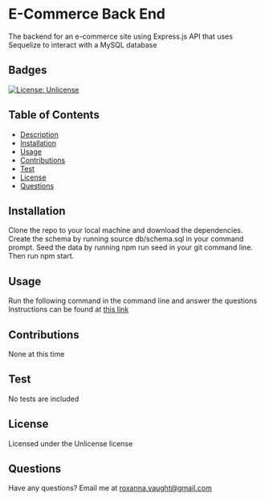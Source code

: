 # E-Commerce Back End
  The backend for an e-commerce site using Express.js API that uses Sequelize to interact with a MySQL database

  ## Badges 
  [![License: Unlicense](https://img.shields.io/badge/license-Unlicense-blue.svg)](http://unlicense.org/)

  ## Table of Contents 
  * [Description](#description)
  * [Installation](#installation)
  * [Usage](#usage)
  * [Contributions](#contributions)
  * [Test](#test)
  * [License](#license)
  * [Questions](#questions)

  ## Installation
  Clone the repo to your local machine and download the dependencies. Create the schema by running source db/schema.sql in your command prompt. Seed the data by running npm run seed in your git command line. Then run npm start.
  
  ## Usage
  Run the following command in the command line and answer the questions Instructions can be found at [this link](https://drive.google.com/file/d/1mLeB7_pgMJIigxkFO1JrIQew9MSvg2KK/view?usp=sharing)

  ## Contributions
  None at this time
  
  ## Test
  No tests are included

  ## License
  Licensed under the Unlicense license

  ## Questions
  Have any questions? Email me at roxanna.vaught@gmail.com

